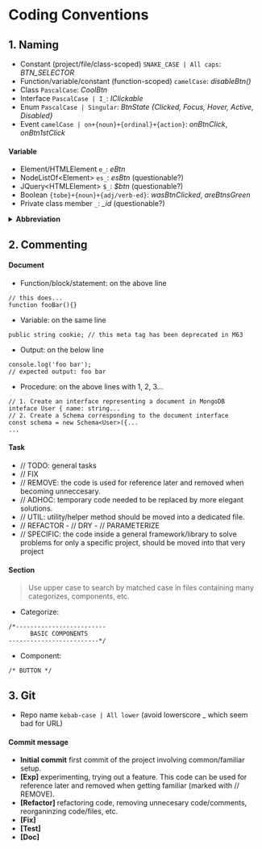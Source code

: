 # Coding Conventions
## 1. Naming
+ Constant (project/file/class-scoped) ```SNAKE_CASE | All caps```: *BTN_SELECTOR*
+ Function/variable/constant (function-scoped) ```camelCase```: *disableBtn()*
+ Class ```PascalCase```: *CoolBtn*
+ Interface ```PascalCase | I_```: *IClickable*
+ Enum ```PascalCase | Singular```: *BtnState {Clicked, Focus, Hover, Active, Disabled}*
+ Event ```camelCase | on+{noun}+{ordinal}+{action}```: *onBtnClick*, *onBtn1stClick*
#### Variable
+ Element/HTMLElement ```e_```: *eBtn*
+ NodeListOf\<Element> ```es_```: *esBtn* (questionable?)
+ JQuery\<HTMLElement> ```$_```: *$btn* (questionable?)
+ Boolean ```{tobe}+{noun}+{adj/verb-ed}```: *wasBtnClicked*, *areBtnsGreen*
+ Private class member ```_```: *_id* (questionable?)

<details>
      <summary><b>Abbreviation</b></summary>
<br>
      
* **addr** address
* **app** application
* **bg** background
* **btn** button
* **char** character
* **col** column
* **coord** coordinate
* **db** database
* **dest** destination
* **dir** directory
* **len** length
* **msg** message
* **num** number
* **obj** object
* **param** parameter
* **pic** picture
* **pos** position
* **str** string
* **src** source
* **val** value
* **var** variable
      
</details>


## 2. Commenting
#### Document
+ Function/block/statement: on the above line
```
// this does...
function fooBar(){}
```
+ Variable: on the same line
```
public string cookie; // this meta tag has been deprecated in M63
```
+ Output: on the below line
```
console.log('foo bar');
// expected output: foo bar
```
+ Procedure: on the above lines with 1, 2, 3...
```
// 1. Create an interface representing a document in MongoDB
inteface User { name: string...
// 2. Create a Schema corresponding to the document interface
const schema = new Schema<User>({...
...
```
#### Task
+ // TODO: general tasks
+ // FIX
+ // REMOVE: the code is used for reference later and removed when becoming unneccesary.
+ // ADHOC: temporary code needed to be replaced by more elegant solutions.
+ // UTIL: utility/helper method should be moved into a dedicated file.
+ // REFACTOR - // DRY - // PARAMETERIZE
+ // SPECIFIC: the code inside a general framework/library to solve problems for only a specific project, should be moved into that very project
#### Section
> Use upper case to search by matched case in files containing many categorizes, components, etc.
+ Categorize:
```
/*-------------------------
      BASIC COMPONENTS
-------------------------*/
```
+ Component:
```
/* BUTTON */
```

## 3. Git
+ Repo name ```kebab-case | All lower``` (avoid lowerscore _ which seem bad for URL)
#### Commit message
+ **Initial commit** first commit of the project involving common/familiar setup.
+ **[Exp]** experimenting, trying out a feature. This code can be used for reference later and removed when getting familiar (marked with // REMOVE).
+ **[Refactor]** refactoring code, removing unnecesary code/comments, reorganinzing code/files, etc.
+ **[Fix]**
+ **[Test]**
+ **[Doc]**
